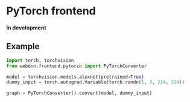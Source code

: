 # PyTorch frontend

**In development**

## Example

```python
import torch, torchvision
from webdnn.frontend.pytorch import PyTorchConverter

model = torchvision.models.alexnet(pretrained=True)
dummy_input = torch.autograd.Variable(torch.randn(1, 3, 224, 224))

graph = PyTorchConverter().convert(model, dummy_input)
```
